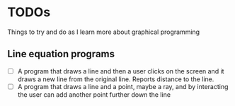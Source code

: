 # TODOs

Things to try and do as I learn more about graphical programming

## Line equation programs
- [ ] A program that draws a line and then a user clicks on the screen and it draws a new line from the original line. Reports distance to the line.
- [ ] A program that draws a line and a point, maybe a ray, and by interacting the user can add another point further down the line